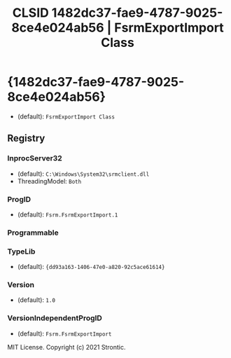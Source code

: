 ﻿---
title: "CLSID 1482dc37-fae9-4787-9025-8ce4e024ab56 | FsrmExportImport Class"
excerpt: What is COM-Object CLSID 1482dc37-fae9-4787-9025-8ce4e024ab56?
---

# {1482dc37-fae9-4787-9025-8ce4e024ab56}

* (default): `FsrmExportImport Class`

## Registry


### InprocServer32

* (default): `C:\Windows\System32\srmclient.dll`
* ThreadingModel: `Both`

### ProgID

* (default): `Fsrm.FsrmExportImport.1`

### Programmable


### TypeLib

* (default): `{dd93a163-1406-47e0-a820-92c5ace61614}`

### Version

* (default): `1.0`

### VersionIndependentProgID

* (default): `Fsrm.FsrmExportImport`

MIT License. Copyright (c) 2021 Strontic.


